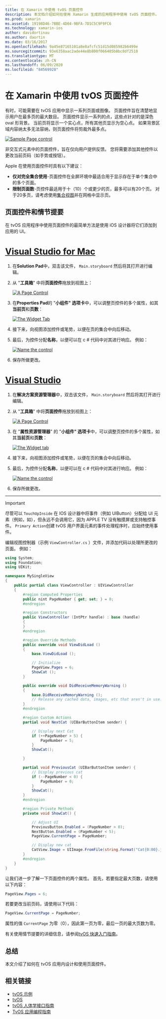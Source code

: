 ```yaml
---
title: 在 Xamarin 中使用 tvOS 页面控件
description: 本文档介绍如何在使用 Xamarin 生成的应用程序中使用 tvOS 页面控件。 它提供页控件的高级说明，讨论如何在情节提要中对其进行设置，并检查如何响应页面更改事件。
ms.prod: xamarin
ms.assetid: 19198D46-7BBE-4D04-9BFA-7D1C5C9F9FC6
ms.technology: xamarin-ios
author: davidortinau
ms.author: daortin
ms.date: 03/16/2017
ms.openlocfilehash: 9a45e87165101a8e8afcfc51d15d085982b6499e
ms.sourcegitcommit: 93e6358aac2ade44e8b800f066405b8bc8df2510
ms.translationtype: MT
ms.contentlocale: zh-CN
ms.lasthandoff: 06/09/2020
ms.locfileid: "84569928"
---
```

# <a name="working-with-tvos-page-controls-in-xamarin"></a>在 Xamarin 中使用 tvOS 页面控件

有时，可能需要在 tvOS 应用中显示一系列页面或图像。 页面控件旨在清楚地显示用户在最多页的最大数目。 页面控件显示一系列的点，这些点针对的是深色 oval 形背景。 当前页将显示一个实心点，所有其他页显示为空心点。 如果背景区域内容纳太多无法容纳，则页面控件将剪裁外最多点。

[![](page-controls-images/page01.png "Sample Page control")](page-controls-images/page01.png#lightbox)

非交互式元素中的页面控件，旨在仅向用户提供反馈。 您将需要添加其他控件以更改当前页码（如手势或按钮）。

Apple 在使用页面控件时具有以下建议：

- **仅对完全集合使用**-页面控件在全屏环境中最适合用于显示存在于单个集合中的多个页面。
- **限制页面数**-页控件最适用于十（10）个或更少的页，最多可以有20个页。 对于20多页，请考虑使用[集合视图](~/ios/tvos/user-interface/collection-views.md)并在网格中显示页。

<a name="Page-Controls-and-Storyboards"></a>

## <a name="page-controls-and-storyboards"></a>页面控件和情节提要

在 tvOS 应用程序中使用页面控件的最简单方法是使用 iOS 设计器将它们添加到应用的 UI。

# <a name="visual-studio-for-mac"></a>[Visual Studio for Mac](#tab/macos)

1. 在**Solution Pad**中，双击该文件， `Main.storyboard` 然后将其打开进行编辑。
1. 从 "**工具箱**" 中将**页面控件**拖放到视图上：

    [![](page-controls-images/page02.png "A Page Control")](page-controls-images/page02.png#lightbox)
1. 在**Properties Pad**的 "**小组件" 选项卡**中，可以调整页控件的多个属性，如其**当前页**和**页数**：

    [![](page-controls-images/page03.png "The Widget Tab")](page-controls-images/page03.png#lightbox)
1. 接下来，向视图添加控件或笔势，以便在页的集合中向后移动。
1. 最后，为控件分配**名称**，以便可以在 c # 代码中对其进行响应。 例如：

    [![](page-controls-images/page04.png "Name the control")](page-controls-images/page04.png#lightbox)
1. 保存所做更改。

# <a name="visual-studio"></a>[Visual Studio](#tab/windows)

1. 在**解决方案资源管理器**中，双击该文件， `Main.storyboard` 然后将其打开进行编辑。
1. 从 "**工具箱**" 中将**页面控件**拖放到视图上：

    [![](page-controls-images/page02-vs.png "A Page Control")](page-controls-images/page02-vs.png#lightbox)
1. 在 "**属性资源管理器**" 的 "**小组件" 选项卡**中，可以调整页控件的多个属性，如其**当前页**和**页数**：

    [![](page-controls-images/page03-vs.png "The Widget tab")](page-controls-images/page03-vs.png#lightbox)
1. 接下来，向视图添加控件或笔势，以便在页的集合中向后移动。
1. 最后，为控件分配**名称**，以便可以在 c # 代码中对其进行响应。 例如：

    [![](page-controls-images/page04-vs.png "Name the control")](page-controls-images/page04-vs.png#lightbox)
1. 保存所做更改。

-----

> [!IMPORTANT]
> 尽管可以 `TouchUpInside` 在 IOS 设计器中将事件（例如 UIButton）分配给 UI 元素（例如，如），但永远不会调用它，因为 APPLE TV 没有触摸屏或支持触控事件。 `Primary Action`创建 tvOS 用户界面元素的事件处理程序时，应始终使用事件。

编辑视图控制器（示例 `ViewController.cs` ）文件，并添加代码以处理所更改的页面。 例如：

```csharp
using System;
using Foundation;
using UIKit;

namespace MySingleView
{
    public partial class ViewController : UIViewController
    {
        #region Computed Properties
        public nint PageNumber { get; set; } = 0;
        #endregion

        #region Constructors
        public ViewController (IntPtr handle) : base (handle)
        {
        }
        #endregion

        #region Override Methods
        public override void ViewDidLoad ()
        {
            base.ViewDidLoad ();

            // Initialize
            PageView.Pages = 6;
            ShowCat ();
        }

        public override void DidReceiveMemoryWarning ()
        {
            base.DidReceiveMemoryWarning ();
            // Release any cached data, images, etc that aren't in use.
        }
        #endregion

        #region Custom Actions
        partial void NextCat (UIBarButtonItem sender) {

            // Display next Cat
            if (++PageNumber > 5) {
                PageNumber = 5;
            }
            ShowCat();

        }

        partial void PreviousCat (UIBarButtonItem sender) {
            // Display previous cat
            if (--PageNumber < 0) {
                PageNumber = 0;
            }
            ShowCat();
        }
        #endregion

        #region Private Methods
        private void ShowCat() {

            // Adjust UI
            PreviousButton.Enabled = (PageNumber > 0);
            NextButton.Enabled = (PageNumber < 5);
            PageView.CurrentPage = PageNumber;

            // Display new cat
            CatView.Image = UIImage.FromFile(string.Format("Cat{0:00}.jpg",PageNumber+1));
        }
        #endregion
    }
}
```

让我们进一步了解一下页面控件的两个属性。 首先，若要指定最大页数，请使用以下内容：

```csharp
PageView.Pages = 6;
```

若要更改当前页码，请使用以下代码：

```csharp
PageView.CurrentPage = PageNumber;
```

属性的值 `CurrentPage` 为零（0），因此第一页为零，最后一页的最大页数为零。

有关使用情节提要的详细信息，请参阅[tvOS 快速入门指南](~/ios/tvos/get-started/hello-tvos.md)。

<a name="Summary"></a>

## <a name="summary"></a>总结

本文介绍了如何在 tvOS 应用内设计和使用页面控件。

## <a name="related-links"></a>相关链接

- [tvOS 示例](https://docs.microsoft.com/samples/browse/?products=xamarin&term=Xamarin.iOS+tvOS)
- [tvOS](https://developer.apple.com/tvos/)
- [tvOS 人体学接口指南](https://developer.apple.com/tvos/human-interface-guidelines/)
- [TvOS 应用编程指南](https://developer.apple.com/library/prerelease/tvos/documentation/General/Conceptual/AppleTV_PG/)
